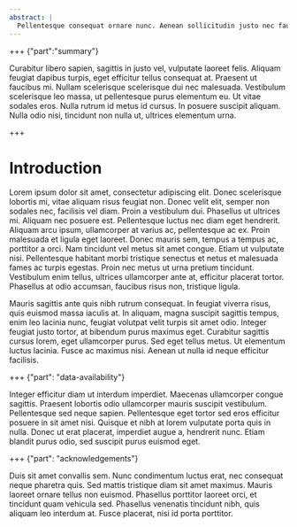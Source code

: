 ```yaml
---
abstract: |
  Pellentesque consequat ornare nunc. Aenean sollicitudin justo nec faucibus tristique. Duis ipsum tortor, interdum sed molestie et, tincidunt sed nulla. Duis non eros dui. Donec egestas id tellus eget consectetur. Proin iaculis molestie enim vel ullamcorper. Integer dapibus eu orci ac fermentum. Donec ultricies risus in libero fringilla elementum. Nullam scelerisque tempus placerat.
---
```


+++ {"part":"summary"}

Curabitur libero sapien, sagittis in justo vel, vulputate laoreet felis. Aliquam feugiat dapibus turpis, eget efficitur tellus consequat at. Praesent ut faucibus mi. Nullam scelerisque scelerisque dui nec malesuada. Vestibulum scelerisque leo massa, ut pellentesque purus elementum eu. Ut vitae sodales eros. Nulla rutrum id metus id cursus. In posuere suscipit aliquam. Nulla odio nisi, tincidunt non nulla ut, ultrices elementum urna.

+++

# Introduction

Lorem ipsum dolor sit amet, consectetur adipiscing elit. Donec scelerisque lobortis mi, vitae aliquam risus feugiat non. Donec velit elit, semper non sodales nec, facilisis vel diam. Proin a vestibulum dui. Phasellus ut ultrices mi. Aliquam nec posuere est. Pellentesque luctus nec diam eget hendrerit. Aliquam arcu ipsum, ullamcorper at varius ac, pellentesque ac ex. Proin malesuada et ligula eget laoreet. Donec mauris sem, tempus a tempus ac, porttitor a orci. Nam tincidunt vel metus sit amet congue. Etiam ut vulputate nisi. Pellentesque habitant morbi tristique senectus et netus et malesuada fames ac turpis egestas. Proin nec metus ut urna pretium tincidunt. Vestibulum enim tellus, ultrices ullamcorper ante at, efficitur placerat tortor. Phasellus at odio accumsan, faucibus risus non, tristique ligula.

Mauris sagittis ante quis nibh rutrum consequat. In feugiat viverra risus, quis euismod massa iaculis at. In aliquam, magna suscipit sagittis tempus, enim leo lacinia nunc, feugiat volutpat velit turpis sit amet odio. Integer feugiat justo tortor, at bibendum purus maximus eget. Curabitur sagittis cursus lorem, eget ullamcorper purus. Sed eget tellus metus. Ut elementum luctus lacinia. Fusce ac maximus nisi. Aenean ut nulla id neque efficitur facilisis.

+++ {"part": "data-availability"}

Integer efficitur diam ut interdum imperdiet. Maecenas ullamcorper congue sagittis. Praesent lobortis odio ullamcorper mauris suscipit vestibulum. Pellentesque sed neque sapien. Pellentesque eget tortor sed eros efficitur posuere in sit amet nisi. Quisque et nibh at lorem vulputate porta quis in nulla. Donec ut erat placerat, imperdiet augue a, hendrerit nunc. Etiam blandit purus odio, sed suscipit purus euismod eget.

+++ {"part": "acknowledgements"}

Duis sit amet convallis sem. Nunc condimentum luctus erat, nec consequat neque pharetra quis. Sed mattis tristique diam sit amet maximus. Mauris laoreet ornare tellus non euismod. Phasellus porttitor laoreet orci, et tincidunt quam vehicula sed. Phasellus venenatis tincidunt nibh, quis aliquam leo interdum at. Fusce placerat, nisi id porta porttitor.
